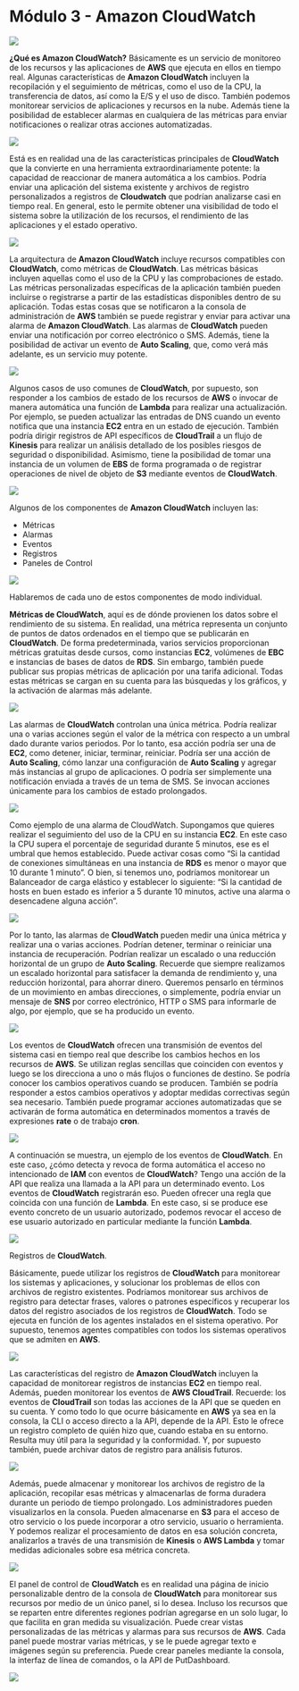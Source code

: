 # Módulo 3 - Amazon CloudWatch

![](../aws-images/aws-modulo-03/m3-sprincipales-aws-045.png)

**¿Qué es Amazon CloudWatch?**  Básicamente es un servicio de monitoreo de los recursos y las aplicaciones de **AWS** que ejecuta en ellos en tiempo real. Algunas características de **Amazon CloudWatch** incluyen la recopilación y el seguimiento de métricas, como el uso de la CPU, la transferencia de datos, así como la E/S y el uso de disco. También podemos monitorear servicios de aplicaciones y recursos en la nube. Además tiene la posibilidad de establecer alarmas en cualquiera de las métricas para enviar notificaciones o realizar otras acciones automatizadas. 

![](../aws-images/aws-modulo-03/m3-sprincipales-aws-046.png)

Está es en realidad una de las características principales de **CloudWatch** que la convierte en una herramienta extraordinariamente potente: la capacidad de reaccionar de manera automática a los cambios. Podría enviar una aplicación del sistema existente y archivos de registro personalizados a registros de **Cloudwatch** que podrían analizarse casi en tiempo real. En general, esto le permite obtener una visibilidad de todo el sistema sobre la utilización de los recursos, el rendimiento de las aplicaciones y el estado operativo.

![](../aws-images/aws-modulo-03/m3-sprincipales-aws-047.png)

La arquitectura de **Amazon CloudWatch** incluye recursos compatibles con **CloudWatch**, como métricas de **CloudWatch**. Las métricas básicas incluyen aquellas como el uso de la CPU y las comprobaciones de estado. Las métricas personalizadas específicas de la aplicación también pueden incluirse o registrarse a partir de las estadísticas disponibles dentro de su aplicación. Todas estas cosas que se notificaron a la consola de administración de **AWS** también se puede registrar y enviar para activar una alarma de **Amazon CloudWatch**. Las alarmas de **CloudWatch** pueden enviar una notificación por correo electrónico o SMS. Además, tiene la posibilidad de activar un evento de **Auto Scaling**, que, como verá  más adelante, es un servicio muy potente. 

![](../aws-images/aws-modulo-03/m3-sprincipales-aws-048.png)

Algunos casos de uso comunes de **CloudWatch**, por supuesto, son responder a los cambios de estado de los recursos de **AWS** o invocar de manera automática una función de **Lambda** para realizar una actualización.  Por ejemplo, se pueden actualizar las entradas de DNS cuando un evento notifica que una instancia **EC2** entra en un estado de ejecución. También podría dirigir registros de API específicos de **CloudTrail** a un flujo de **Kinesis** para realizar un análisis detallado de los posibles riesgos de seguridad o disponibilidad. Asimismo, tiene la posibilidad de tomar una instancia de un volumen de **EBS** de forma programada o de registrar operaciones de nivel de objeto de **S3** mediante eventos de **CloudWatch**. 

![](../aws-images/aws-modulo-03/m3-sprincipales-aws-049.png)

Algunos de los componentes de **Amazon CloudWatch** incluyen las:

- Métricas
- Alarmas
- Eventos
- Registros 
- Paneles de Control

![](../aws-images/aws-modulo-03/m3-sprincipales-aws-050.png)

Hablaremos de cada uno de estos componentes de modo individual.

**Métricas de CloudWatch**, aquí es de dónde provienen los datos sobre el rendimiento de su sistema. En realidad, una métrica representa un conjunto de puntos de datos ordenados en el tiempo que se publicarán en **CloudWatch**. De forma predeterminada, varios servicios proporcionan métricas gratuitas desde cursos, como instancias **EC2**, volúmenes de **EBC** e instancias de bases de datos de **RDS**. Sin embargo, también puede publicar sus propias métricas de aplicación por una tarifa adicional. Todas estas métricas se cargan en su cuenta para las búsquedas y los gráficos, y la activación de alarmas más adelante.

![](../aws-images/aws-modulo-03/m3-sprincipales-aws-051.png)

Las alarmas de **CloudWatch** controlan una única métrica. Podría realizar una o varias acciones según el valor de la métrica con respecto a un umbral dado durante varios periodos. Por lo tanto, esa acción podría ser una de **EC2**, como detener, iniciar, terminar, reiniciar. Podría ser una acción de **Auto Scaling**, cómo lanzar una configuración de **Auto Scaling** y agregar más instancias al grupo de aplicaciones. O podría ser simplemente una notificación enviada a través de un tema de SMS. Se invocan acciones únicamente para los cambios de estado prolongados. 

![](../aws-images/aws-modulo-03/m3-sprincipales-aws-052.png)

Como ejemplo de una alarma de CloudWatch. Supongamos que quieres realizar el seguimiento del uso de la CPU en su instancia **EC2**. En este caso la CPU supera el porcentaje de seguridad durante 5 minutos, ese es el umbral que hemos establecido. Puede activar cosas como “Si la cantidad de conexiones simultáneas en una instancia de **RDS** es menor o mayor que 10 durante 1 minuto”. O bien, si tenemos uno, podríamos monitorear un Balanceador de carga elástico y establecer lo siguiente: “Si la cantidad  de hosts en buen estado es inferior a 5 durante 10 minutos, active una alarma o desencadene alguna acción”.

![](../aws-images/aws-modulo-03/m3-sprincipales-aws-053.png)

Por lo tanto, las alarmas de **CloudWatch** pueden medir una única métrica y realizar una o varias acciones. Podrían detener, terminar o reiniciar una instancia de recuperación. Podrían realizar un escalado o una reducción horizontal de un grupo de **Auto Scaling**. Recuerde que siempre realizamos un escalado horizontal para satisfacer la demanda de rendimiento y, una reducción horizontal, para ahorrar dinero. Queremos pensarlo en términos de un movimiento en ambas direcciones, o simplemente, podría enviar un mensaje de **SNS** por correo electrónico, HTTP o SMS para informarle de algo, por ejemplo, que se ha producido un evento. 

![](../aws-images/aws-modulo-03/m3-sprincipales-aws-054.png)

Los eventos de **CloudWatch** ofrecen una transmisión de eventos del sistema casi en tiempo real que describe los cambios hechos en los recursos de **AWS**. Se utilizan reglas sencillas que coinciden con eventos y luego se los direcciona a uno o más flujos o funciones de destino. Se podría conocer los cambios operativos cuando se producen. También se podría responder a estos cambios operativos y adoptar medidas correctivas según sea necesario. También puede programar acciones automatizadas que se activarán de forma automática en determinados momentos a través de expresiones **rate** o de trabajo **cron**.

![](../aws-images/aws-modulo-03/m3-sprincipales-aws-055.png)

A continuación se muestra, un ejemplo de los eventos de **CloudWatch**. En este caso, ¿cómo detecta y revoca de forma automática el acceso no intencionado de **IAM** con eventos de **CloudWatch**? Tengo una acción de la API que realiza una llamada a la API para un determinado evento. Los eventos de **CloudWatch** registrarán eso. Pueden ofrecer una regla que coincida con una función de **Lambda**. En este caso, si se produce ese evento concreto de un usuario autorizado, podemos revocar el acceso de ese usuario autorizado en particular mediante la función **Lambda**.

![](../aws-images/aws-modulo-03/m3-sprincipales-aws-056.png)

Registros de **CloudWatch**.

Básicamente, puede utilizar los registros de **CloudWatch** para monitorear los sistemas y aplicaciones, y solucionar los problemas de ellos con archivos de registro existentes.  Podríamos monitorear sus archivos de registro para detectar frases, valores o patrones específicos y recuperar los datos del registro asociados de los registros de **CloudWatch**. Todo se ejecuta en función de los agentes instalados en el sistema operativo. Por supuesto, tenemos agentes compatibles con todos los sistemas operativos que se admiten en **AWS**.

![](../aws-images/aws-modulo-03/m3-sprincipales-aws-057.png)

Las características del registro de **Amazon CloudWatch** incluyen la capacidad de monitorear registros de instancias **EC2** en tiempo real. Además, pueden monitorear los eventos de **AWS CloudTrail**. Recuerde: los eventos de **CloudTrail** son todas las acciones de la API que se queden en su cuenta. Y como todo lo que ocurre básicamente en **AWS** ya sea en la consola, la CLI o acceso directo a la API, depende de la API. Esto le ofrece un registro completo de quién hizo que, cuando estaba en su entorno. Resulta muy útil para la seguridad y la conformidad. Y, por supuesto también, puede archivar datos de registro para análisis futuros.

![](../aws-images/aws-modulo-03/m3-sprincipales-aws-058.png)

Además, puede almacenar y monitorear los archivos de registro de la aplicación, recopilar esas métricas y almacenarlas de forma duradera durante un periodo de tiempo prolongado. Los administradores pueden visualizarlos en la consola. Pueden almacenarse en **S3** para el acceso de otro servicio o los puede incorporar a otro servicio, usuario o herramienta. Y podemos realizar el procesamiento de datos en esa solución concreta, analizarlos a través de una transmisión de **Kinesis** o **AWS Lambda** y tomar medidas adicionales sobre esa métrica concreta. 

![](../aws-images/aws-modulo-03/m3-sprincipales-aws-059.png)

El panel de control de **CloudWatch** es en realidad una página de inicio personalizable dentro de la consola de **CloudWatch** para monitorear sus recursos por medio de un único panel, si lo desea. Incluso los recursos que se reparten entre diferentes regiones podrían agregarse en un solo lugar, lo que facilita en gran medida su visualización. Puede crear vistas personalizadas de las métricas y alarmas para sus recursos de **AWS**. Cada panel puede mostrar varias métricas, y se le puede agregar texto e imágenes según su preferencia.  Puede  crear paneles mediante la consola, la interfaz de línea de comandos, o la API de PutDashboard. 

![](../aws-images/aws-modulo-03/m3-sprincipales-aws-060.png)